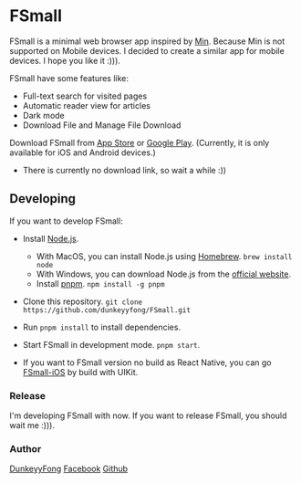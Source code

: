 # FSmall

FSmall is a minimal web browser app inspired by [Min](https://minbrowser.org). Because Min is not supported on Mobile devices. I decided to create a similar app for mobile devices. I hope you like it :))).

FSmall have some features like:

- Full-text search for visited pages
- Automatic reader view for articles
- Dark mode
- Download File and Manage File Download

Download FSmall from [App Store](https://apps.apple.com/us/app/id1560622823) or [Google Play](https://play.google.com/store/apps/details?id=com.fsmall). (Currently, it is only available for iOS and Android devices.)
- There is currently no download link, so wait a while :))

## Developing

If you want to develop FSmall:

- Install [Node.js](https://nodejs.org).
  - With MacOS, you can install Node.js using [Homebrew](https://brew.sh). `brew install node`
  - With Windows, you can download Node.js from the [official website](https://nodejs.org).
  - Install [pnpm](https://pnpm.io). `npm install -g pnpm`
- Clone this repository. `git clone https://github.com/dunkeyyfong/FSmall.git`
- Run `pnpm install` to install dependencies.
- Start FSmall in development mode. `pnpm start`.

- If you want to FSmall version no build as React Native, you can go [FSmall-iOS](https://github.com/dunkeyyfong/FSmall-iOS) by build with UIKit.

### Release

I'm developing FSmall with now. If you want to release FSmall, you should wait me :))).

### Author

[DunkeyyFong](https://dunkeyyfong.site)
[Facebook](https://www.facebook.com/dunkeyy.fong)
[Github](https://github.com/dunkeyyfong)

